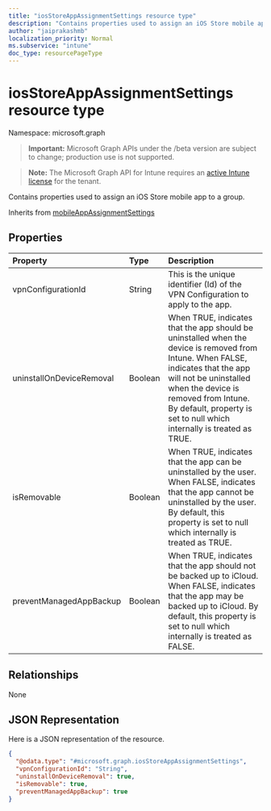 ```yaml
---
title: "iosStoreAppAssignmentSettings resource type"
description: "Contains properties used to assign an iOS Store mobile app to a group."
author: "jaiprakashmb"
localization_priority: Normal
ms.subservice: "intune"
doc_type: resourcePageType
---
```


# iosStoreAppAssignmentSettings resource type

Namespace: microsoft.graph

> **Important:** Microsoft Graph APIs under the /beta version are subject to change; production use is not supported.

> **Note:** The Microsoft Graph API for Intune requires an [active Intune license](https://go.microsoft.com/fwlink/?linkid=839381) for the tenant.

Contains properties used to assign an iOS Store mobile app to a group.


Inherits from [mobileAppAssignmentSettings](../resources/intune-shared-mobileappassignmentsettings.md)

## Properties
|Property|Type|Description|
|:---|:---|:---|
|vpnConfigurationId|String|This is the unique identifier (Id) of the VPN Configuration to apply to the app.|
|uninstallOnDeviceRemoval|Boolean|When TRUE, indicates that the app should be uninstalled when the device is removed from Intune. When FALSE, indicates that the app will not be uninstalled when the device is removed from Intune. By default, property is set to null which internally is treated as TRUE.|
|isRemovable|Boolean|When TRUE, indicates that the app can be uninstalled by the user. When FALSE, indicates that the app cannot be uninstalled by the user. By default, this property is set to null which internally is treated as TRUE.|
|preventManagedAppBackup|Boolean|When TRUE, indicates that the app should not be backed up to iCloud. When FALSE, indicates that the app may be backed up to iCloud. By default, this property is set to null which internally is treated as FALSE.|

## Relationships
None

## JSON Representation
Here is a JSON representation of the resource.
<!-- {
  "blockType": "resource",
  "@odata.type": "microsoft.graph.iosStoreAppAssignmentSettings"
}
-->
``` json
{
  "@odata.type": "#microsoft.graph.iosStoreAppAssignmentSettings",
  "vpnConfigurationId": "String",
  "uninstallOnDeviceRemoval": true,
  "isRemovable": true,
  "preventManagedAppBackup": true
}
```